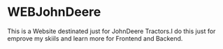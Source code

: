 # WEBJohnDeere
This is a Website destinated just for JohnDeere Tractors.I do this just for emprove my skiils and learn more for Frontend and Backend. 
